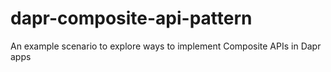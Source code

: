 # dapr-composite-api-pattern
An example scenario to explore ways to implement Composite APIs in Dapr apps
